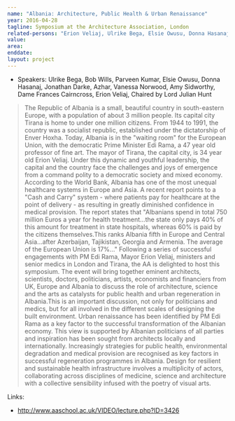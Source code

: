 ```yaml
---
name: "Albania: Architecture, Public Health & Urban Renaissance"
year: 2016-04-28
tagline: Symposium at the Architecture Association, London
related-persons: "Erion Veliaj, Ulrike Bega, Elsie Owusu, Donna Hasanaj"
value:
area:
enddate:
layout: project
---
```

* Speakers: Ulrike Bega, Bob Wills, Parveen Kumar, Elsie Owusu, Donna Hasanaj, Jonathan Darke, Azhar, Vanessa Norwood, Amy Sidworthy, Dame Frances Cairncross, Erion Veliaj, Chaired by Lord Julian Hunt

>The Republic of Albania is a small, beautiful country in south-eastern Europe, with a population of about 3 million people. Its capital city Tirana is home to under one million citizens. From 1944 to 1991, the country was a socialist republic, established under the dictatorship of Enver Hoxha. Today, Albania is in the "waiting room" for the European Union, with the democratic Prime Minister Edi Rama, a 47 year old professor of fine art. The mayor of Tirana, the capital city, is 34 year old Erion Veliaj. Under this dynamic and youthful leadership, the capital and the country face the challenges and joys of emergence from a command polity to a democratic society and mixed economy.
According to the World Bank, Albania has one of the most unequal healthcare systems in Europe and Asia. A recent report points to a "Cash and Carry" system - where patients pay for healthcare at the point of delivery - as resulting in greatly diminished confidence in medical provision. The report states that "Albanians spend in total 750 million Euros a year for health treatment...the state only pays 40% of this amount for treatment in state hospitals, whereas 60% is paid by the citizens themselves.This ranks Albania fifth in Europe and Central Asia...after Azerbaijan, Tajikistan, Georgia and Armenia. The average of the European Union is 17%..."
Following a series of successful engagements with PM Edi Rama, Mayor Erion Veliaj, ministers and senior medics in London and Tirana, the AA is delighted to host this symposium. The event will bring together eminent architects, scientists, doctors, politicians, artists, economists and financiers from  UK, Europe and Albania to discuss the role of architecture, science  and the arts as catalysts for public health and urban regeneration in Albania.This is an important discussion, not only for politicians and medics, but for all involved in the different scales of designing the built environment.
Urban renaissance has been identified by PM Edi Rama as a key factor to the successful transformation of the Albanian economy. This view is supported by Albanian politicians of all parties and inspiration has been sought from architects locally and internationally. Increasingly strategies for public health, environmental degradation and medical provision are recognised as key factors in successful regeneration programmes in Albania. Design for resilient and sustainable health infrastructure  involves a multiplicity of actors, collaborating across disciplines of medicine, science and architecture with a collective sensibility infused with the poetry of visual arts.

Links:
* <http://www.aaschool.ac.uk/VIDEO/lecture.php?ID=3426>
